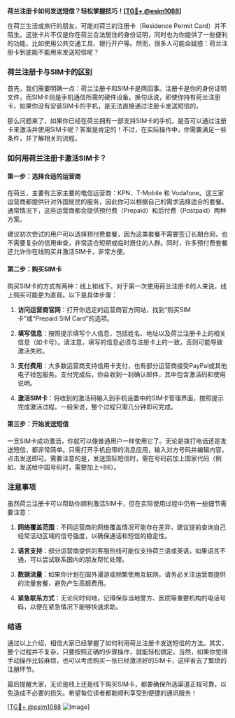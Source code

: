 **荷兰注册卡如何发送短信？轻松掌握技巧！[[TG💪+ @esim1088](https://t.me/s/esim1088)]**

在荷兰生活或旅行的朋友，可能对荷兰的注册卡（Residence Permit Card）并不陌生。这张卡片不仅是你在荷兰合法居住的身份证明，同时也为你提供了一些便利的功能，比如使用公共交通工具、银行开户等。然而，很多人可能会疑惑：荷兰注册卡到底能不能用来发送短信呢？

### 荷兰注册卡与SIM卡的区别

首先，我们需要明确一点：荷兰注册卡和SIM卡是两回事。注册卡是你的身份证明文件，而SIM卡则是手机通信所需的硬件设备。换句话说，即使你持有荷兰注册卡，如果你没有安装SIM卡的手机，是无法直接通过注册卡发送短信的。

那么问题来了，如果你已经在荷兰拥有一部支持SIM卡的手机，是否可以通过注册卡来激活并使用SIM卡呢？答案是肯定的！不过，在实际操作中，你需要满足一些条件，并了解相关的流程。

### 如何用荷兰注册卡激活SIM卡？

#### 第一步：选择合适的运营商

在荷兰，主要有三家主要的电信运营商：KPN、T-Mobile 和 Vodafone。这三家运营商都提供针对外国居民的服务，因此你可以根据自己的需求选择适合的套餐。通常情况下，这些运营商都会提供预付费（Prepaid）和后付费（Postpaid）两种方案。

建议初次尝试的用户可以选择预付费套餐，因为这类套餐不需要签订长期合同，也不需要复杂的信用审查，非常适合短期或临时居住的人群。同时，许多预付费套餐还允许你在线购买并激活SIM卡，非常方便。

#### 第二步：购买SIM卡

购买SIM卡的方式有两种：线上和线下。对于第一次使用荷兰注册卡的人来说，线上购买可能更为直观。以下是具体步骤：

1. **访问运营商官网**：打开你选定的运营商官方网站，找到“购买SIM卡”或“Prepaid SIM Card”的选项。
   
2. **填写信息**：按照提示填写个人信息，包括姓名、地址以及荷兰注册卡上的相关信息（如卡号）。请注意，填写的信息必须与注册卡上的一致，否则可能导致激活失败。

3. **支付费用**：大多数运营商支持信用卡支付，也有部分运营商接受PayPal或其他电子钱包服务。支付完成后，你会收到一封确认邮件，其中包含激活码和使用说明。

4. **激活SIM卡**：将收到的激活码输入到手机设置中的SIM卡管理界面，按照提示完成激活过程。一般来说，整个过程只需几分钟即可完成。

#### 第三步：开始发送短信

一旦SIM卡成功激活，你就可以像普通用户一样使用它了。无论是拨打电话还是发送短信，都非常简单。只需打开手机自带的消息应用，输入对方号码并编辑内容，点击发送即可。需要注意的是，发送国际短信时，需在号码前加上国家代码（例如，发送给中国号码时，需要加上+86）。

### 注意事项

虽然荷兰注册卡可以帮助你顺利激活SIM卡，但在实际使用过程中仍有一些细节需要注意：

1. **网络覆盖范围**：不同运营商的网络覆盖情况可能存在差异，建议提前查询自己经常活动区域的信号强度，以确保通话和短信的稳定性。

2. **语言支持**：部分运营商提供的客服热线可能仅支持荷兰语或英语，如果语言不通，可以尝试联系国内的朋友帮忙处理。

3. **数据流量**：如果你计划在国外漫游或频繁使用互联网，请务必关注运营商提供的流量套餐，避免产生高额费用。

4. **紧急联系方式**：无论何时何地，记得保存当地警方、医院等重要机构的电话号码，以便在紧急情况下能够快速求助。

### 结语

通过以上介绍，相信大家已经掌握了如何利用荷兰注册卡发送短信的方法。其实，整个过程并不复杂，只要按照正确的步骤操作，就能轻松搞定。当然，如果你觉得手动操作比较麻烦，也可以考虑购买一张已经激活好的SIM卡，这样省去了繁琐的注册环节。

最后提醒大家，无论是线上还是线下购买SIM卡，都要确保所选渠道正规可靠，以免造成不必要的损失。希望每位读者都能顺利享受到便捷的通讯服务！

[[TG💪+ @esim1088](https://t.me/s/esim1088) ![Image](https://i.postimg.cc/4NQfJmqS/Snipaste-2025-05-13-00-14-12.png)]